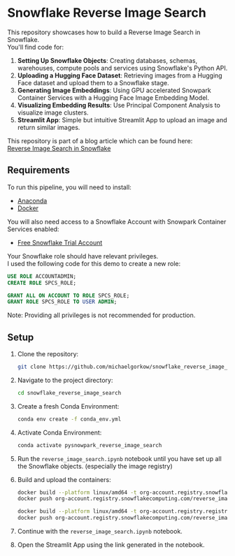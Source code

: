 # Snowflake Reverse Image Search

This repository showcases how to build a Reverse Image Search in Snowflake.  
You'll find code for:  

1. **Setting Up Snowflake Objects**: Creating databases, schemas, warehouses, compute pools and services using Snowflake's Python API.
2. **Uploading a Hugging Face Dataset**: Retrieving images from a Hugging Face dataset and upload them to a Snowflake stage.
3. **Generating Image Embeddings**: Using GPU accelerated Snowpark Container Services with a Hugging Face Image Embedding Model.
4. **Visualizing Embedding Results**: Use Principal Component Analysis to visualize image clusters.
5. **Streamlit App**: Simple but intuitive Streamlit App to upload an image and return similar images.

This repository is part of a blog article which can be found here:  
[Reverse Image Search in Snowflake](https://medium.com/@michaelgorkow/e666d173adb0?source=friends_link&sk=5fd577cc00636b94a03c14fccb72dcdc)

## Requirements

To run this pipeline, you will need to install:

- [Anaconda](https://docs.anaconda.com/free/anaconda/install/index.html)
- [Docker](https://www.docker.com/products/docker-desktop/)

You will also need access to a Snowflake Account with Snowpark Container Services enabled:
- [Free Snowflake Trial Account](https://signup.snowflake.com/)

Your Snowflake role should have relevant privileges.  
I used the following code for this demo to create a new role:

```sql
USE ROLE ACCOUNTADMIN;
CREATE ROLE SPCS_ROLE;

GRANT ALL ON ACCOUNT TO ROLE SPCS_ROLE;
GRANT ROLE SPCS_ROLE TO USER ADMIN;
```
Note: Providing all privileges is not recommended for production.

## Setup

1. Clone the repository:

   ```sh
   git clone https://github.com/michaelgorkow/snowflake_reverse_image_search.git
   ```

2. Navigate to the project directory:

   ```sh
   cd snowflake_reverse_image_search
   ```

3. Create a fresh Conda Environment:
   ```sh
   conda env create -f conda_env.yml
   ```

4. Activate Conda Environment:
   ```sh
   conda activate pysnowpark_reverse_image_search
   ```

5. Run the ```reverse_image_search.ipynb``` notebook until you have set up all the Snowflake objects. (especially the image registry)


5. Build and upload the containers:
   ```sh
   docker build --platform linux/amd64 -t org-account.registry.snowflakecomputing.com/reverse_image_search/public/image_repository/dinov2_base:latest .
   docker push org-account.registry.snowflakecomputing.com/reverse_image_search/public/image_repository/dinov2_base:latest

   docker build --platform linux/amd64 -t org-account.registry.registry.snowflakecomputing.com/reverse_image_search/public/image_repository/image_similarity_app:latest .
   docker push org-account.registry.snowflakecomputing.com/reverse_image_search/public/image_repository/image_similarity_app:latest
   ```

5. Continue with the ```reverse_image_search.ipynb``` notebook.

6. Open the Streamlit App using the link generated in the notebook.
